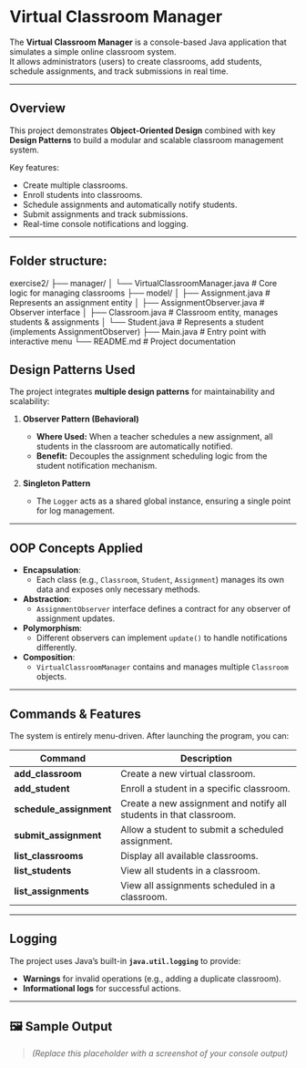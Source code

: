 # Virtual Classroom Manager

The **Virtual Classroom Manager** is a console-based Java application that simulates a simple online classroom system.  
It allows administrators (users) to create classrooms, add students, schedule assignments, and track submissions in real time.

---

## Overview
This project demonstrates **Object-Oriented Design** combined with key **Design Patterns** to build a modular and scalable classroom management system.

Key features:
- Create multiple classrooms.
- Enroll students into classrooms.
- Schedule assignments and automatically notify students.
- Submit assignments and track submissions.
- Real-time console notifications and logging.

---

## Folder structure: 

exercise2/
├── manager/
│   └── VirtualClassroomManager.java    # Core logic for managing classrooms
├── model/
│   ├── Assignment.java                 # Represents an assignment entity
│   ├── AssignmentObserver.java         # Observer interface 
│   ├── Classroom.java                  # Classroom entity, manages students & assignments
│   └── Student.java                    # Represents a student (implements AssignmentObserver)
├── Main.java                           # Entry point with interactive menu
└── README.md                            # Project documentation



## Design Patterns Used
The project integrates **multiple design patterns** for maintainability and scalability:

1. **Observer Pattern (Behavioral)**  
   - **Where Used:** When a teacher schedules a new assignment, all students in the classroom are automatically notified.
   - **Benefit:** Decouples the assignment scheduling logic from the student notification mechanism.

2. **Singleton Pattern**  
   - The `Logger` acts as a shared global instance, ensuring a single point for log management.

---

## OOP Concepts Applied
- **Encapsulation**:  
  - Each class (e.g., `Classroom`, `Student`, `Assignment`) manages its own data and exposes only necessary methods.
- **Abstraction**:  
  - `AssignmentObserver` interface defines a contract for any observer of assignment updates.
- **Polymorphism**:  
  - Different observers can implement `update()` to handle notifications differently.
- **Composition**:  
  - `VirtualClassroomManager` contains and manages multiple `Classroom` objects.

---

## Commands & Features
The system is entirely menu-driven. After launching the program, you can:

| Command | Description |
|--------|-------------|
| **add_classroom** | Create a new virtual classroom. |
| **add_student** | Enroll a student in a specific classroom. |
| **schedule_assignment** | Create a new assignment and notify all students in that classroom. |
| **submit_assignment** | Allow a student to submit a scheduled assignment. |
| **list_classrooms** | Display all available classrooms. |
| **list_students** | View all students in a classroom. |
| **list_assignments** | View all assignments scheduled in a classroom. |

---

## Logging
The project uses Java’s built-in **`java.util.logging`** to provide:
- **Warnings** for invalid operations (e.g., adding a duplicate classroom).
- **Informational logs** for successful actions.


---

## 🖼️ Sample Output
> _(Replace this placeholder with a screenshot of your console output)_

